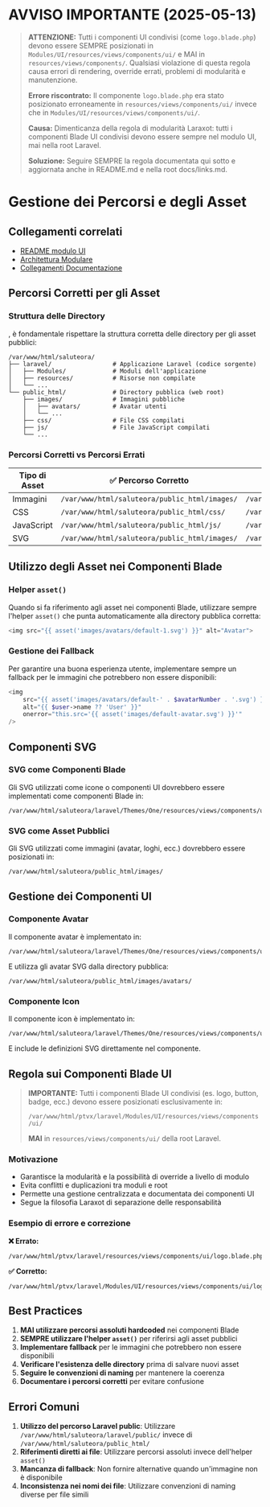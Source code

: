 # AVVISO IMPORTANTE (2025-05-13)

> **ATTENZIONE:** Tutti i componenti UI condivisi (come `logo.blade.php`) devono essere SEMPRE posizionati in `Modules/UI/resources/views/components/ui/` e MAI in `resources/views/components/`. Qualsiasi violazione di questa regola causa errori di rendering, override errati, problemi di modularità e manutenzione.
>
> **Errore riscontrato:** Il componente `logo.blade.php` era stato posizionato erroneamente in `resources/views/components/ui/` invece che in `Modules/UI/resources/views/components/ui/`.
>
> **Causa:** Dimenticanza della regola di modularità Laraxot: tutti i componenti Blade UI condivisi devono essere sempre nel modulo UI, mai nella root Laravel.
>
> **Soluzione:** Seguire SEMPRE la regola documentata qui sotto e aggiornata anche in README.md e nella root docs/links.md.

# Gestione dei Percorsi e degli Asset 

## Collegamenti correlati
- [README modulo UI](/laravel/Modules/UI/docs/README.md)
- [Architettura Modulare](/laravel/Modules/UI/docs/ARCHITECTURE.md)
- [Collegamenti Documentazione](/docs/collegamenti-documentazione.md)

## Percorsi Corretti per gli Asset

### Struttura delle Directory

, è fondamentale rispettare la struttura corretta delle directory per gli asset pubblici:

```
/var/www/html/saluteora/
├── laravel/                 # Applicazione Laravel (codice sorgente)
│   ├── Modules/             # Moduli dell'applicazione
│   ├── resources/           # Risorse non compilate
│   └── ...
└── public_html/             # Directory pubblica (web root)
    ├── images/              # Immagini pubbliche
    │   ├── avatars/         # Avatar utenti
    │   └── ...
    ├── css/                 # File CSS compilati
    ├── js/                  # File JavaScript compilati
    └── ...
```

### Percorsi Corretti vs Percorsi Errati

| Tipo di Asset | ✅ Percorso Corretto | ❌ Percorso Errato |
|---------------|---------------------|-------------------|
| Immagini | `/var/www/html/saluteora/public_html/images/` | `/var/www/html/saluteora/laravel/public/images/` |
| CSS | `/var/www/html/saluteora/public_html/css/` | `/var/www/html/saluteora/laravel/public/css/` |
| JavaScript | `/var/www/html/saluteora/public_html/js/` | `/var/www/html/saluteora/laravel/public/js/` |
| SVG | `/var/www/html/saluteora/public_html/images/` | `/var/www/html/saluteora/laravel/public/images/` |

## Utilizzo degli Asset nei Componenti Blade

### Helper `asset()`

Quando si fa riferimento agli asset nei componenti Blade, utilizzare sempre l'helper `asset()` che punta automaticamente alla directory pubblica corretta:

```php
<img src="{{ asset('images/avatars/default-1.svg') }}" alt="Avatar">
```

### Gestione dei Fallback

Per garantire una buona esperienza utente, implementare sempre un fallback per le immagini che potrebbero non essere disponibili:

```php
<img 
    src="{{ asset('images/avatars/default-' . $avatarNumber . '.svg') }}"
    alt="{{ $user->name ?? 'User' }}"
    onerror="this.src='{{ asset('images/default-avatar.svg') }}'"
/>
```

## Componenti SVG

### SVG come Componenti Blade

Gli SVG utilizzati come icone o componenti UI dovrebbero essere implementati come componenti Blade in:

```
/var/www/html/saluteora/laravel/Themes/One/resources/views/components/ui/
```

### SVG come Asset Pubblici

Gli SVG utilizzati come immagini (avatar, loghi, ecc.) dovrebbero essere posizionati in:

```
/var/www/html/saluteora/public_html/images/
```

## Gestione dei Componenti UI

### Componente Avatar

Il componente avatar è implementato in:

```
/var/www/html/saluteora/laravel/Themes/One/resources/views/components/ui/avatar.blade.php
```

E utilizza gli avatar SVG dalla directory pubblica:

```
/var/www/html/saluteora/public_html/images/avatars/
```

### Componente Icon

Il componente icon è implementato in:

```
/var/www/html/saluteora/laravel/Themes/One/resources/views/components/ui/icon.blade.php
```

E include le definizioni SVG direttamente nel componente.

## Regola sui Componenti Blade UI

> **IMPORTANTE:** Tutti i componenti Blade UI condivisi (es. logo, button, badge, ecc.) devono essere posizionati esclusivamente in:
>
> `/var/www/html/ptvx/laravel/Modules/UI/resources/views/components/ui/`
>
> **MAI** in `resources/views/components/ui/` della root Laravel.

### Motivazione
- Garantisce la modularità e la possibilità di override a livello di modulo
- Evita conflitti e duplicazioni tra moduli e root
- Permette una gestione centralizzata e documentata dei componenti UI
- Segue la filosofia Laraxot di separazione delle responsabilità

### Esempio di errore e correzione

**❌ Errato:**
```
/var/www/html/ptvx/laravel/resources/views/components/ui/logo.blade.php
```
**✅ Corretto:**
```
/var/www/html/ptvx/laravel/Modules/UI/resources/views/components/ui/logo.blade.php
```

## Best Practices

1. **MAI utilizzare percorsi assoluti hardcoded** nei componenti Blade
2. **SEMPRE utilizzare l'helper `asset()`** per riferirsi agli asset pubblici
3. **Implementare fallback** per le immagini che potrebbero non essere disponibili
4. **Verificare l'esistenza delle directory** prima di salvare nuovi asset
5. **Seguire le convenzioni di naming** per mantenere la coerenza
6. **Documentare i percorsi corretti** per evitare confusione

## Errori Comuni

1. **Utilizzo del percorso Laravel public**: Utilizzare `/var/www/html/saluteora/laravel/public/` invece di `/var/www/html/saluteora/public_html/`
2. **Riferimenti diretti ai file**: Utilizzare percorsi assoluti invece dell'helper `asset()`
3. **Mancanza di fallback**: Non fornire alternative quando un'immagine non è disponibile
4. **Inconsistenza nei nomi dei file**: Utilizzare convenzioni di naming diverse per file simili
